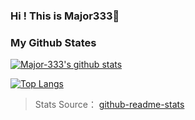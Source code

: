 ### Hi ! This is Major333👋

### My Github States

[![Major-333's github stats](https://github-readme-stats.vercel.app/api?username=Major-333&show_icons=true)](https://github.com/anuraghazra/github-readme-stats)

[![Top Langs](https://github-readme-stats.vercel.app/api/top-langs/?username=Major333&layout=compact)](https://github.com/anuraghazra/github-readme-stats)

> Stats Source： [github-readme-stats](https://github.com/anuraghazra/github-readme-stats)